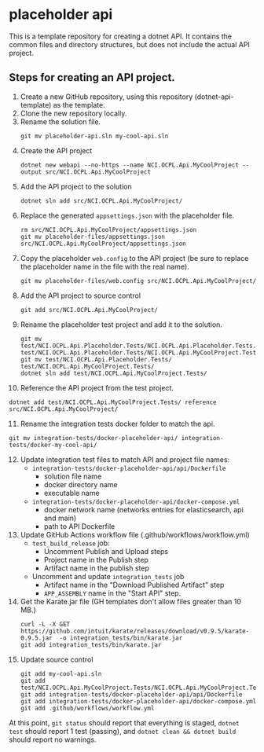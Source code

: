 # placeholder api
This is a template repository for creating a dotnet API. It contains the common files and directory structures, but does not include the actual API project.

## Steps for creating an API project.

1. Create a new GitHub repository, using this repository (dotnet-api-template) as the template.
2. Clone the new repository locally.
3. Rename the solution file.
   ```
   git mv placeholder-api.sln my-cool-api.sln
   ```
4. Create the API project
   ```
   dotnet new webapi --no-https --name NCI.OCPL.Api.MyCoolProject --output src/NCI.OCPL.Api.MyCoolProject
   ```
5. Add the API project to the solution
   ```
   dotnet sln add src/NCI.OCPL.Api.MyCoolProject/
   ```
6. Replace the generated `appsettings.json` with the placeholder file.
   ```
   rm src/NCI.OCPL.Api.MyCoolProject/appsettings.json
   git mv placeholder-files/appsettings.json src/NCI.OCPL.Api.MyCoolProject/appsettings.json
   ```
7. Copy the placeholder `web.config` to the API project (be sure to replace the placeholder name in the file with the real name).
   ```
   git mv placeholder-files/web.config src/NCI.OCPL.Api.MyCoolProject/
   ```
8. Add the API project to source control
   ```
   git add src/NCI.OCPL.Api.MyCoolProject/
   ```
9. Rename the placeholder test project and add it to the solution.
   ```
   git mv test/NCI.OCPL.Api.Placeholder.Tests/NCI.OCPL.Api.Placeholder.Tests.csproj test/NCI.OCPL.Api.Placeholder.Tests/NCI.OCPL.Api.MyCoolProject.Tests.csproj
   git mv test/NCI.OCPL.Api.Placeholder.Tests/ test/NCI.OCPL.Api.MyCoolProject.Tests/
   dotnet sln add test/NCI.OCPL.Api.MyCoolProject.Tests/
   ```
10. Reference the API project from the test project.
   ```
   dotnet add test/NCI.OCPL.Api.MyCoolProject.Tests/ reference src/NCI.OCPL.Api.MyCoolProject/
   ```
11. Rename the integration tests docker folder to match the api.
   ```
   git mv integration-tests/docker-placeholder-api/ integration-tests/docker-my-cool-api/
   ```
12. Update integration test files to match API and project file names:
    * `integration-tests/docker-placeholder-api/api/Dockerfile`
      * solution file name
      * docker directory name
      * executable name
    * `integration-tests/docker-placeholder-api/docker-compose.yml`
      * docker network name (networks entries for elasticsearch, api and main)
      * path to API Dockerfile
13. Update GitHub Actions workflow file (.github/workflows/workflow.yml)
    * `test_build_release` job:
      * Uncomment Publish and Upload steps
      * Project name in the Publish step
      * Artifact name in the publish step
    * Uncomment and update `integration_tests` job
      * Artifact name in the "Download Published Artifact" step
      * `APP_ASSEMBLY` name in the "Start API" step.
14. Get the Karate.jar file (GH templates don't allow files greater than 10 MB.)
    ```
    curl -L -X GET https://github.com/intuit/karate/releases/download/v0.9.5/karate-0.9.5.jar  -o integration_tests/bin/karate.jar
    git add integration_tests/bin/karate.jar
    ```
15. Update source control
    ```
    git add my-cool-api.sln
    git add test/NCI.OCPL.Api.MyCoolProject.Tests/NCI.OCPL.Api.MyCoolProject.Tests.csproj
    git add integration-tests/docker-placeholder-api/api/Dockerfile
    git add integration-tests/docker-placeholder-api/docker-compose.yml
    git add .github/workflows/workflow.yml
    ```

At this point, `git status` should report that everything is staged, `dotnet test` should report 1 test (passing), and `dotnet clean && dotnet build` should report no warnings.
